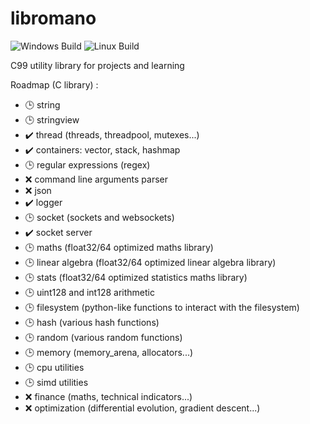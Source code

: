 # libromano

![Windows Build](https://github.com/romainaugier/libromano/actions/workflows/build-windows.yml/badge.svg)
![Linux Build](https://github.com/romainaugier/libromano/actions/workflows/build-linux.yml/badge.svg)

C99 utility library for projects and learning

Roadmap (C library) :
- :clock3: string
- :clock3: stringview
- :heavy_check_mark: thread (threads, threadpool, mutexes...)
- :heavy_check_mark: containers: vector, stack, hashmap
- :clock3: regular expressions (regex)
- :x: command line arguments parser
- :x: json
- :heavy_check_mark: logger
- :clock3: socket (sockets and websockets)
- :heavy_check_mark: socket server
- :clock3: maths (float32/64 optimized maths library)
- :clock3: linear algebra (float32/64 optimized linear algebra library)
- :clock3: stats (float32/64 optimized statistics maths library)
- :clock3: uint128 and int128 arithmetic
- :clock3: filesystem (python-like functions to interact with the filesystem)
- :clock3: hash (various hash functions)
- :clock3: random (various random functions)
- :clock3: memory (memory_arena, allocators...)
- :clock3: cpu utilities
- :clock3: simd utilities
- :x: finance (maths, technical indicators...)
- :x: optimization (differential evolution, gradient descent...)

